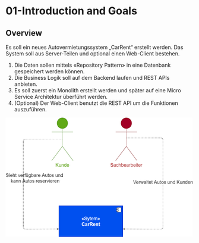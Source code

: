 # 01-Introduction and Goals

## Overview

Es soll ein neues Autovermietungssystem „CarRent“ erstellt werden.
Das System soll aus Server-Teilen und optional einen Web-Client bestehen.

1. Die Daten sollen mittels «Repository Pattern» in eine Datenbank gespeichert werden können. 
2. Die Business Logik soll auf dem Backend laufen und REST APIs anbieten. 
3. Es soll zuerst ein Monolith erstellt werden und später auf eine Micro Service Architektur überführt werden.
4. (Optional) Der Web-Client benutzt die REST API um die Funktionen auszuführen.

![overview-context](images/overview-context.drawio.png)